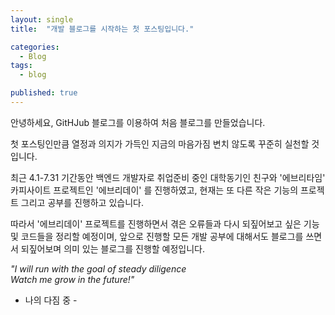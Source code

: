 ```yaml
---
layout: single
title:  "개발 블로그를 시작하는 첫 포스팅입니다."

categories:
  - Blog
tags:
  - blog

published: true
---
```


안녕하세요,
GitHJub 블로그를 이용하여 처음 블로그를 만들었습니다.

첫 포스팅인만큼 열정과 의지가 가득인 지금의 마음가짐 변치 않도록 꾸준히 실천할 것입니다.

최근 4.1-7.31 기간동안 백엔드 개발자로 취업준비 중인 대학동기인 친구와 '에브리타임' 카피사이트 프로젝트인 '에브리데이' 를 진행하였고,
현재는 또 다른 작은 기능의 프로젝트 그리고 공부를 진행하고 있습니다.

따라서 '에브리데이' 프로젝트를 진행하면서 겪은 오류들과 다시 되짚어보고 싶은 기능 및 코드들을 정리할 예정이며, 앞으로 진행할 모든 개발 공부에 대해서도 블로그를 쓰면서 되짚어보며 의미 있는 블로그를 진행할 예정입니다.

*"I will run with the goal of steady diligence<br/>
Watch me grow in the future!"*
- 나의 다짐 중 -


